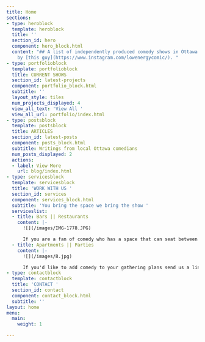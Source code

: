 ```yaml
---
title: Home
sections:
- type: heroblock
  template: heroblock
  title: ''
  section_id: hero
  component: hero_block.html
  content: "## A list of independently produced comedy shows in Ottawa maintained
    by [this guy](https://www.instagram.com/lowenergycomic/). "
- type: portfolioblock
  template: portfolioblock
  title: CURRENT SHOWS
  section_id: latest-projects
  component: portfolio_block.html
  subtitle: ''
  layout_style: tiles
  num_projects_displayed: 4
  view_all_text: 'View All '
  view_all_url: portfolio/index.html
- type: postsblock
  template: postsblock
  title: ARTICLES
  section_id: latest-posts
  component: posts_block.html
  subtitle: Writings from local Ottawa comedians
  num_posts_displayed: 2
  actions:
  - label: View More
    url: blog/index.html
- type: servicesblock
  template: servicesblock
  title: 'WORK WITH US '
  section_id: services
  component: services_block.html
  subtitle: 'You bring the space we bring the show '
  serviceslist:
  - title: Bars || Restaurants
    content: |-
      ![](/images/IMG-1778.JPG)

      If you are a fan of comedy who has a space that can seat between 10 - 100 people and are interested in performing arts patronage feel free to contact us using the form
  - title: Apartments || Parties
    content: |-
      ![](/images/8.jpg)

      If you'd like to add comedy to your gathering plans send us a line to learn how it would work
- type: contactblock
  template: contactblock
  title: 'CONTACT '
  section_id: contact
  component: contact_block.html
  subtitle: ''
layout: home
menu:
  main:
    weight: 1

---
```

